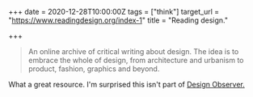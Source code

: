 +++
date = 2020-12-28T10:00:00Z
tags = ["think"]
target_url = "https://www.readingdesign.org/index-1"
title = "Reading design."

+++
> An online archive of critical writing about design. The idea is to embrace the whole of design, from architecture and urbanism to product, fashion, graphics and beyond.

What a great resource. I'm surprised this isn't part of [Design Observer.](https://designobserver.com)